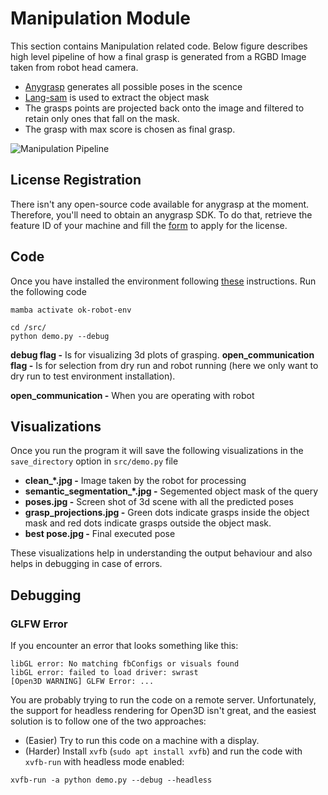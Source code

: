 <!-- <img src="https://user-images.githubusercontent.com/12446953/208367719-4ef7922f-4001-41f7-aa9f-076e462d1325.png" width="60%"> -->

# Manipulation Module
This section contains Manipulation related code. Below figure describes high level pipeline of how a final grasp is generated from a RGBD Image taken from robot head camera.
* [Anygrasp](https://arxiv.org/abs/2212.08333) generates all possible poses in the scence
* [Lang-sam](https://github.com/luca-medeiros/lang-segment-anything) is used to extract the object mask
* The grasps points are projected back onto the image and filtered to retain only ones that fall on the mask.
* The grasp with max score is chosen as final grasp.

![Manipulation Pipeline](https://drive.google.com/uc?export=view&id=1H7ddROUyjqFDhEMOOyr_-vcOqFwm203o)

## License Registration
There isn't any open-source code available for anygrasp at the moment. Therefore, you'll need to obtain an anygrasp SDK. To do that, retrieve the feature ID of your machine and fill the [form](https://forms.gle/XVV3Eip8njTYJEBo6) to apply for the license.

## Code
Once you have installed the environment following [these](../README.md#workspace-installation-and-setup) instructions. Run the following code
```
mamba activate ok-robot-env

cd /src/
python demo.py --debug
```
**debug flag -** Is for visualizing 3d plots of grasping.
**open_communication flag -** Is for selection from dry run and robot running (here we only want to dry run to test environment installation).

**open_communication -** When you are operating with robot

## Visualizations
Once you run the program it will save the following visualizations in the `save_directory` option in `src/demo.py` file
* **clean_*.jpg -** Image taken by the robot for processing
* **semantic_segmentation_*.jpg -** Segemented object mask of the query
* **poses.jpg -** Screen shot of 3d scene with all the predicted poses
* **grasp_projections.jpg -** Green dots indicate grasps inside the object mask and red dots indicate grasps outside the object mask.
* **best pose.jpg -** Final executed pose

These visualizations help in understanding the output behaviour and also helps in debugging in case of errors.

## Debugging

### GLFW Error
If you encounter an error that looks something like this:
```
libGL error: No matching fbConfigs or visuals found
libGL error: failed to load driver: swrast
[Open3D WARNING] GLFW Error: ...
```

You are probably trying to run the code on a remote server. Unfortunately, the support for headless rendering for Open3D isn't great, and the easiest solution is to follow one of the two approaches:
* (Easier) Try to run this code on a machine with a display.
* (Harder) Install `xvfb` (`sudo apt install xvfb`) and run the code with `xvfb-run` with headless mode enabled:
```
xvfb-run -a python demo.py --debug --headless
```